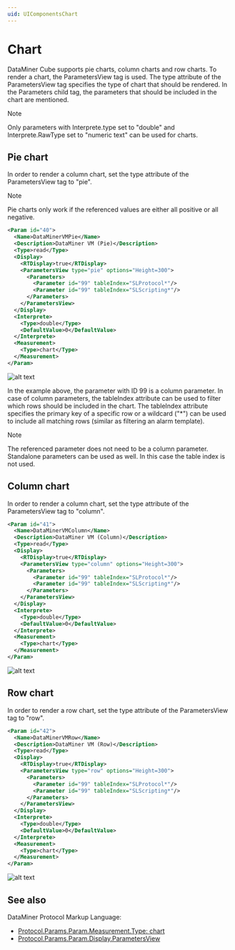 ```yaml
---
uid: UIComponentsChart
---
```


# Chart

DataMiner Cube supports pie charts, column charts and row charts. To render a chart, the ParametersView tag is used. The type attribute of the ParametersView tag specifies the type of chart that should be rendered. In the Parameters child tag, the parameters that should be included in the chart are mentioned.

> [!NOTE]
> Only parameters with Interprete.type set to "double" and Interprete.RawType set to "numeric text" can be used for charts.

## Pie chart

In order to render a column chart, set the type attribute of the ParametersView tag to "pie".

> [!NOTE]
> Pie charts only work if the referenced values are either all positive or all negative.

```xml
<Param id="40">
  <Name>DataMinerVMPie</Name>
  <Description>DataMiner VM (Pie)</Description>
  <Type>read</Type>
  <Display>
    <RTDisplay>true</RTDisplay>
    <ParametersView type="pie" options="Height=300">
      <Parameters>
        <Parameter id="99" tableIndex="SLProtocol*"/>
        <Parameter id="99" tableIndex="SLScripting*"/>
      </Parameters>
    </ParametersView>
  </Display>
  <Interprete>
    <Type>double</Type>
    <DefaultValue>0</DefaultValue>
  </Interprete>
  <Measurement>
    <Type>chart</Type>
  </Measurement>
</Param>
```

![alt text](../../images/uipiechart.png "DataMiner Cube Pie Chart UI Component")

In the example above, the parameter with ID 99 is a column parameter. In case of column parameters, the tableIndex attribute can be used to filter which rows should be included in the chart. The tableIndex attribute specifies the primary key of a specific row or a wildcard ("*") can be used to include all matching rows (similar as filtering an alarm template).

> [!NOTE]
> The referenced parameter does not need to be a column parameter. Standalone parameters can be used as well. In this case the table index is not used.

## Column chart

In order to render a column chart, set the type attribute of the ParametersView tag to "column".

```xml
<Param id="41">
  <Name>DataMinerVMColumn</Name>
  <Description>DataMiner VM (Column)</Description>
  <Type>read</Type>
  <Display>
    <RTDisplay>true</RTDisplay>
    <ParametersView type="column" options="Height=300">
      <Parameters>
        <Parameter id="99" tableIndex="SLProtocol*"/>
        <Parameter id="99" tableIndex="SLScripting*"/>
      </Parameters>
    </ParametersView>
  </Display>
  <Interprete>
    <Type>double</Type>
    <DefaultValue>0</DefaultValue>
  </Interprete>
  <Measurement>
    <Type>chart</Type>
  </Measurement>
</Param>
```

![alt text](../../images/uicolumnchart.png "DataMiner Cube Column Chart UI Component")

## Row chart

In order to render a row chart, set the type attribute of the ParametersView tag to "row".

```xml
<Param id="42">
  <Name>DataMinerVMRow</Name>
  <Description>DataMiner VM (Row)</Description>
  <Type>read</Type>
  <Display>
    <RTDisplay>true</RTDisplay>
    <ParametersView type="row" options="Height=300">
      <Parameters>
        <Parameter id="99" tableIndex="SLProtocol*"/>
        <Parameter id="99" tableIndex="SLScripting*"/>
      </Parameters>
    </ParametersView>
  </Display>
  <Interprete>
    <Type>double</Type>
    <DefaultValue>0</DefaultValue>
  </Interprete>
  <Measurement>
    <Type>chart</Type>
  </Measurement>
</Param>
```

![alt text](../../images/uirowchart.png "DataMiner Cube Row Chart UI Component")

## See also

DataMiner Protocol Markup Language:

- [Protocol.Params.Param.Measurement.Type: chart](xref:Protocol.Params.Param.Measurement.Type#chart)
- [Protocol.Params.Param.Display.ParametersView](xref:Protocol.Params.Param.Display.ParametersView)
